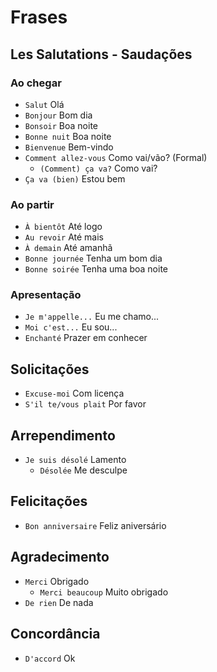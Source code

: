 # Frases

## Les Salutations - Saudações

### Ao chegar

-   `Salut` Olá
-   `Bonjour` Bom dia
-   `Bonsoir` Boa noite
-   `Bonne nuit` Boa noite
-   `Bienvenue` Bem-vindo
-   `Comment allez-vous` Como vai/vão? (Formal)
    -   `(Comment) ça va?` Como vai?
-   `Ça va (bien)` Estou bem

### Ao partir

-   `À bientôt` Até logo
-   `Au revoir` Até mais
-   `À demain` Até amanhã
-   `Bonne journée` Tenha um bom dia
-   `Bonne soirée` Tenha uma boa noite

### Apresentação

-   `Je m'appelle...` Eu me chamo...
-   `Moi c'est...` Eu sou...
-   `Enchanté` Prazer em conhecer

## Solicitações

-   `Excuse-moi` Com licença
-   `S'il te/vous plait` Por favor

## Arrependimento

-   `Je suis désolé` Lamento
    -   `Désolée` Me desculpe

## Felicitações

-   `Bon anniversaire` Feliz aniversário

## Agradecimento

-   `Merci` Obrigado
    -   `Merci beaucoup` Muito obrigado
-   `De rien` De nada

## Concordância

-   `D'accord` Ok
